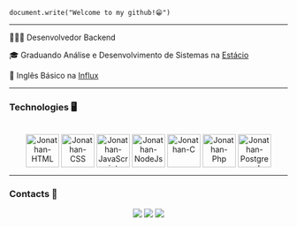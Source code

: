 <code>document.write("Welcome to my github!😁")</code>

<hr>

<p>👨🏻‍💻 Desenvolvedor Backend </p>
<p>🎓 Graduando Análise e Desenvolvimento de Sistemas na <a href="https://estacio.br/?srsltid=AfmBOoqEs67on9iTWLu02SwErGbpc4TH3RpS9p_uFM3Nwrd2_WdPnudw" target="blank_">Estácio</a></p>
<p>🔡 Inglês Básico na <a href = "https://influx.com.br/" target="blank_">Influx</a></p>

<hr>

### Technologies 🖥️

<div style="display: inline_blonk" align="center"><br/>
  <img align = "center" alt = "Jonathan-HTML" heigth="50" width="60" src="https://cdn.jsdelivr.net/gh/devicons/devicon@latest/icons/html5/html5-original.svg"/>
  <img align = "center" alt = "Jonathan-CSS" heigth="50" width="60" src="https://cdn.jsdelivr.net/gh/devicons/devicon@latest/icons/css3/css3-original.svg"/>
  <img align = "center" alt = "Jonathan-JavaScript" heigth="50" width="60" src="https://cdn.jsdelivr.net/gh/devicons/devicon@latest/icons/javascript/javascript-original.svg"/>
  <img align = "center" alt = "Jonathan-NodeJs" heigth="50" width="60" src="https://cdn.jsdelivr.net/gh/devicons/devicon@latest/icons/nodejs/nodejs-original.svg"/>
  <img align = "center" alt = "Jonathan-C" heigth="50" width="60" src="https://cdn.jsdelivr.net/gh/devicons/devicon@latest/icons/c/c-original.svg"/>
  <img align = "center" alt = "Jonathan-Php" heigth="50" width="60" src="https://cdn.jsdelivr.net/gh/devicons/devicon@latest/icons/php/php-original.svg"/>
  <img align = "center" alt = "Jonathan-Postgresql" heigth="50" width="60" src="https://cdn.jsdelivr.net/gh/devicons/devicon@latest/icons/postgresql/postgresql-original.svg"/>
</div>

<hr>

### Contacts 📲

<div height= "80" width= "90" align= "center">
 <a href = "https://www.linkedin.com/in/jonathan-leandroo/" target="_blank"><img src="https://img.shields.io/badge/-LinkedIn-%230077B5?style=for-the-badge&logo=linkedin&logoColor=white" target="_blank"></a>
 <a href = "mailto:jonathan.leandro.e@gmail.com"><img src="https://img.shields.io/badge/-Gmail-%23333?style=for-the-badge&logo=gmail&logoColor=white" target="_blank"></a>
 <a href = "https://wa.me/5518981996989"><img src="https://img.shields.io/badge/WhatsApp-25D366?style=for-the-badge&logo=whatsapp&logoColor=white" target="_blank"></a>
</div>
